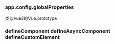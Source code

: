 ### app.config.globalProperties
类似vue2的Vue.prototype

### defineComponent defineAsyncComponent defineCustomElement